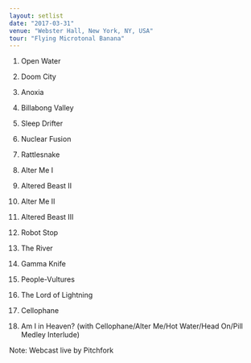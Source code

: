 ```yaml
---
layout: setlist
date: "2017-03-31"
venue: "Webster Hall, New York, NY, USA"
tour: "Flying Microtonal Banana"
---
```



 1. Open Water

 2. Doom City

 3. Anoxia

 4. Billabong Valley

 5. Sleep Drifter

 6. Nuclear Fusion

 7. Rattlesnake

 8. Alter Me I

 9. Altered Beast II

10. Alter Me II

11. Altered Beast III

12. Robot Stop

13. The River

14. Gamma Knife

15. People-Vultures

16. The Lord of Lightning

17. Cellophane

18. Am I in Heaven?
    (with Cellophane/Alter Me/Hot Water/Head On/Pill Medley Interlude)


Note: Webcast live by Pitchfork
